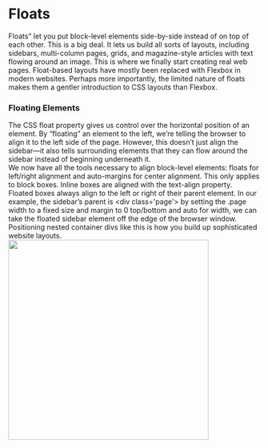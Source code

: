 # Floats

Floats” let you put block-level elements side-by-side instead of on top of each other. This is a big deal. It lets us build all sorts of layouts, including sidebars, multi-column pages, grids, and magazine-style articles with text flowing around an image. This is where we finally start creating real web pages. Float-based layouts have mostly been replaced with Flexbox in modern websites. Perhaps more importantly, the limited nature of floats makes them a gentler introduction to CSS layouts than Flexbox.

### Floating Elements

The CSS float property gives us control over the horizontal position of an element. By “floating” an element to the left, we’re telling the browser to align it to the left side of the page. However, this doesn’t just align the sidebar—it also tells surrounding elements that they can flow around the sidebar instead of beginning underneath it.
<br/>
We now have all the tools necessary to align block-level elements: floats for left/right alignment and auto-margins for center alignment. This only applies to block boxes. Inline boxes are aligned with the text-align property.
<br/>
Floated boxes always align to the left or right of their parent element. In our example, the sidebar’s parent is &lt;div class='page'&gt; by setting the .page width to a fixed size and margin to 0 top/bottom and auto for width, we can take the floated sidebar element off the edge of the browser window. Positioning nested container divs like this is how you build up sophisticated website layouts.
<img src="https://www.internetingishard.com/html-and-css/floats/floating-in-fixed-width-page-a9c965.png" width="400px">